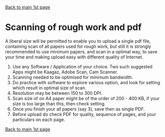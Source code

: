 [Back to main 1st page](Exam_InstructionsNov2020.html)

# Scanning of rough work and pdf

A liberal size will be permitted to enable you to upload a single pdf file, containing scan of all papers used for rough work, but still it is strongly recommended to use minimum papers, and scan in a optimal way, to save your time and making upload easy with different quality of Internet.

1. Use any Software / Application of your choice. Two such suggested Apps might be Kaagaz, Adobe Scan, Cam Scanner.
1. Scanning needed to be optimised for minimum bandwidth.
2. Do practice with software to explore various option, and look for setting which result in optimal size of scan.
3. Resolution may be between 150 to 300 DPI.
5. Scan size of on A4 paper might be of the order of 200 - 400 KB, if your size is too large than this, then check setting.
6. Once you finish your all papers (say 3), save then as single PDF.
7. Before upload do check PDF for quality, sequence of pages, and your particulars on each page.

[Back to main 1st page](Exam_InstructionsNov2020.html)
